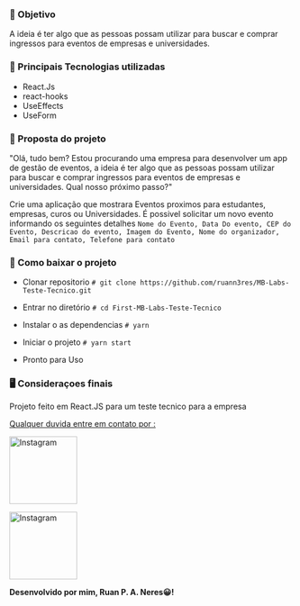 ### 🎯 Objetivo
A ideia é ter algo que as pessoas possam utilizar para buscar e comprar ingressos para eventos de empresas e universidades.

### 🚀 Principais Tecnologias utilizadas

- React.Js
- react-hooks 
- UseEffects 
- UseForm

### 📑 Proposta do projeto

"Olá, tudo bem? Estou procurando uma empresa para desenvolver um app de gestão de eventos, a ideia é ter algo que as pessoas possam utilizar para buscar e comprar ingressos para eventos de empresas e universidades. Qual nosso próximo passo?"

Crie uma aplicação que mostrara Eventos proximos para estudantes, empresas, curos ou Universidades. É possivel solicitar um novo evento informando os seguintes detalhes ```Nome do Evento, Data Do evento, CEP do Evento, Descricao do evento, Imagem do Evento, Nome do organizador, Email para contato, Telefone para contato ```

### 🔨 Como baixar o projeto

- Clonar repositorio
`# git clone https://github.com/ruann3res/MB-Labs-Teste-Tecnico.git`

- Entrar no diretório
`# cd First-MB-Labs-Teste-Tecnico`

- Instalar o as dependencias
`# yarn`

- Iniciar o projeto
`# yarn start`

- Pronto para Uso 

### 🖥 Consideraçoes finais 

Projeto feito em React.JS para um teste tecnico para a empresa <a href="https://mblabs.com.br/">

Qualquer duvida entre em contato por :
<div>
<a href="https://www.instagram.com/ruan_074/" target="_blank"><img src="https://img.shields.io/badge/Instagram-E4405F?style=for-the-badge&logo=instagram&logoColor=white" alt="Instagram" width="120px"></a>

<a href="https://www.linkedin.com/in/ruan-neres/" target="_blank"><img src="https://img.shields.io/badge/LinkedIn-0077B5?style=for-the-badge&logo=linkedin&logoColor=white"  alt="Instagram" width="120px"></a>

</div>


<strong>Desenvolvido por mim, Ruan P. A. Neres😀!  </strong>
